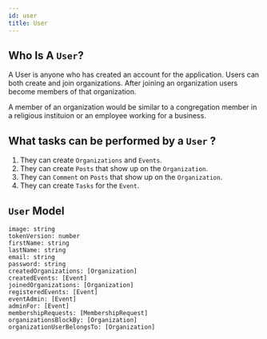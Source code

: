 ```yaml
---
id: user
title: User
---
```


## Who Is A `User`?

A User is anyone who has created an account for the application. Users can both create and join organizations. After joining an organization users become members of that organization.

A member of an organization would be similar to a congregation member in a religious instituion or an employee working for a business.

## What tasks can be performed by a `User` ?

1. They can create `Organizations` and `Events`.
2. They can create `Posts` that show up on the `Organization`.
3. They can `Comment` on `Posts` that show up on the `Organization`.
4. They can create `Tasks` for the `Event`.

## `User` Model

    image: string
    tokenVersion: number
    firstName: string
    lastName: string
    email: string
    password: string
    createdOrganizations: [Organization]
    createdEvents: [Event]
    joinedOrganizations: [Organization]
    registeredEvents: [Event]
    eventAdmin: [Event]
    adminFor: [Event]
    membershipRequests: [MembershipRequest]
    organizationsBlockBy: [Organization]
    organizationUserBelongsTo: [Organization]

